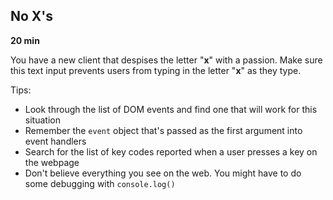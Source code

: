 ## No X's

**20 min**

You have a new client that despises the letter "**x**" with a passion. Make sure this text input prevents users from typing in the letter "**x**" as they type.

Tips:
* Look through the list of DOM events and find one that will work for this situation
* Remember the ```event``` object that's passed as the first argument into event handlers
* Search for the list of key codes reported when a user presses a key on the webpage
* Don't believe everything you see on the web. You might have to do some debugging with `console.log()`
